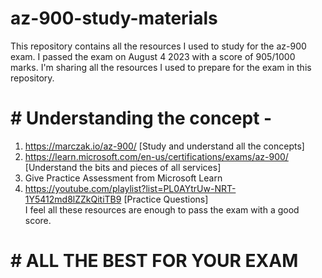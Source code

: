# az-900-study-materials
This repository contains all the resources I used to study for the az-900 exam. I passed the exam on August 4 2023 with a score of 905/1000 marks. I'm sharing all the resources I used to prepare for the exam in this repository.

# # Understanding the concept -
1) https://marczak.io/az-900/ [Study and understand all the concepts] <br/>
2) https://learn.microsoft.com/en-us/certifications/exams/az-900/ [Understand the bits and pieces of all services] <br/>
3) Give Practice Assessment from Microsoft Learn <br/>
4) https://youtube.com/playlist?list=PL0AYtrUw-NRT-1Y5412md8lZZkQitiTB9 [Practice Questions] <br/>
I feel all these resources are enough to pass the exam with a good score. <br/>
# # ALL THE BEST FOR YOUR EXAM
